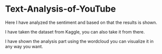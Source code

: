 # Text-Analysis-of-YouTube
Here I have analyzed the sentiment and based on that the results is shown.

I have taken the dataset from Kaggle, you can also take it from there. 

I have shown the analysis part using the wordcloud you can visualize it in any way you want.
